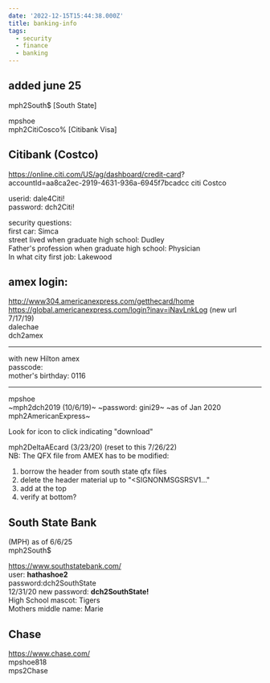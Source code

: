 ```yaml
---
date: '2022-12-15T15:44:38.000Z'
title: banking-info
tags:
  - security
  - finance
  - banking
---
```


## added june 25

mph2South$ [South State]

mpshoe  
mph2CitiCosco% [Citibank Visa]  


## Citibank (Costco)

https://online.citi.com/US/ag/dashboard/credit-card?   
accountId=aa8ca2ec-2919-4631-936a-6945f7bcadcc citi Costco  

userid: dale4Citi!  
password: dch2Citi!  
  
security questions:  
first car: Simca  
street lived when graduate high school: Dudley  
Father's profession when graduate high school: Physician  
In what city first job: Lakewood

## amex login:

http://www304.americanexpress.com/getthecard/home  
https://global.americanexpress.com/login?inav=iNavLnkLog (new url 7/17/19)  
dalechae  
dch2amex  

---
with new Hilton amex  
passcode:  
mother's birthday: 0116

---
mpshoe  
~mph2dch2019 (10/6/19)~
~password: gini29~
~as of Jan 2020 mph2AmericanExpress~

Look for icon to click indicating "download"  

mph2DeltaAEcard (3/23/20) (reset to this 7/26/22)  
NB: The QFX file from AMEX has to be modified:  

1. borrow the header from south state qfx files
2. delete the header material up to "<SIGNONMSGSRSV1..."
3. add <QFX> at the top
4. verify </QFX> at bottom?

## South State Bank

(MPH) as of 6/6/25  
mph2South$

https://www.southstatebank.com/  
user: **hathashoe2**  
password:dch2SouthState  
12/31/20 new password: **dch2SouthState!**  
High School mascot: Tigers  
Mothers middle name: Marie  

## Chase

https://www.chase.com/  
mpshoe818  
mps2Chase  